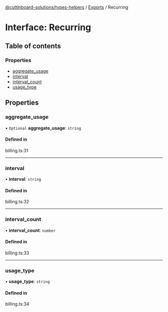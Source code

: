 [@cuttinboard-solutions/types-helpers](../README.md) / [Exports](../modules.md) / Recurring

# Interface: Recurring

## Table of contents

### Properties

- [aggregate\_usage](Recurring.md#aggregate_usage)
- [interval](Recurring.md#interval)
- [interval\_count](Recurring.md#interval_count)
- [usage\_type](Recurring.md#usage_type)

## Properties

### aggregate\_usage

• `Optional` **aggregate\_usage**: `string`

#### Defined in

billing.ts:31

___

### interval

• **interval**: `string`

#### Defined in

billing.ts:32

___

### interval\_count

• **interval\_count**: `number`

#### Defined in

billing.ts:33

___

### usage\_type

• **usage\_type**: `string`

#### Defined in

billing.ts:34
